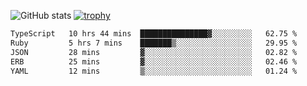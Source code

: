![GitHub stats](https://github-readme-stats.vercel.app/api?username=ksk001100&show_icons=true&theme=tokyonight)
[![trophy](https://github-profile-trophy.vercel.app/?username=ksk001100&theme=onedark)](https://github.com/ryo-ma/github-profile-trophy)

<!--START_SECTION:waka-->

```txt
TypeScript   10 hrs 44 mins  ███████████████▓░░░░░░░░░   62.75 %
Ruby         5 hrs 7 mins    ███████▒░░░░░░░░░░░░░░░░░   29.95 %
JSON         28 mins         ▓░░░░░░░░░░░░░░░░░░░░░░░░   02.82 %
ERB          25 mins         ▓░░░░░░░░░░░░░░░░░░░░░░░░   02.46 %
YAML         12 mins         ▒░░░░░░░░░░░░░░░░░░░░░░░░   01.24 %
```

<!--END_SECTION:waka-->
